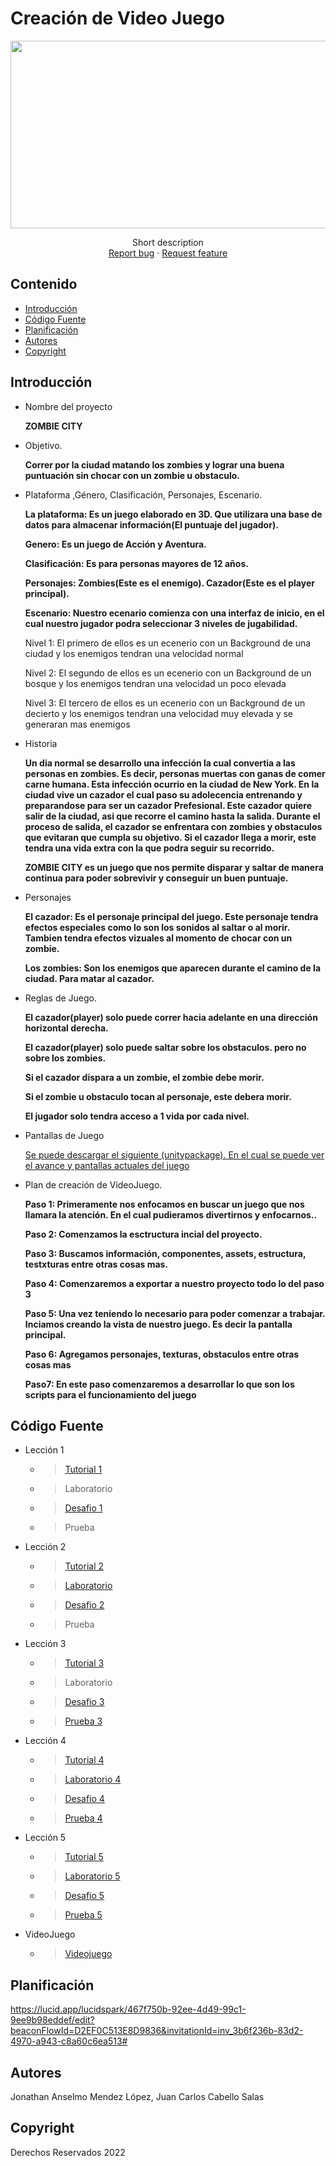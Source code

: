 # Creación de Video Juego
<p align="center">
    <img src="https://user-images.githubusercontent.com/8560750/195950148-0c0df38e-5f96-45ae-87c3-6922738c612d.jpg" alt="Logo" width=1200 height=300>

  <p align="center">
    Short description
    <br>
    <a href="https://reponame/issues/new?template=bug.md">Report bug</a>
    ·
    <a href="https://reponame/issues/new?template=feature.md&labels=feature">Request feature</a>
  </p>
</p>


## Contenido

- [Introducción](#introducción)
- [Código Fuente](#código-fuente)
- [Planificación](#planificación)
- [Autores](#autores)
- [Copyright](#copyright)


## Introducción

- Nombre del proyecto

    <b> ZOMBIE CITY </b>
- Objetivo.

    <b> Correr por la ciudad matando los zombies y lograr una buena puntuación sin chocar con un zombie u obstaculo. </b>
- Plataforma ,Género, Clasificación, Personajes, Escenario.

    <b> La plataforma: Es un juego elaborado en 3D. Que utilizara una base de datos para almacenar información(El puntuaje del jugador). </b>
    
    <b> Genero: Es un juego de Acción y Aventura.</b>
    
    <b> Clasificación: Es para personas mayores de 12 años.</b>
    
    <b> Personajes: Zombies(Este es el enemigo). Cazador(Este es el player principal). </b>
    
    <b> Escenario: Nuestro ecenario comienza con una interfaz de inicio, en el cual nuestro jugador podra seleccionar 3 niveles de jugabilidad.</b>
    
    <p> Nivel 1: El primero de ellos es un ecenerio con un Background de una ciudad y los enemigos tendran una velocidad normal</p>
    <p> Nivel 2: El segundo de ellos es un ecenerio con un Background de un bosque y los enemigos tendran una velocidad un poco elevada</p>
    <p> Nivel 3: El tercero de ellos es un ecenerio con un Background de un decierto y los enemigos tendran una velocidad muy elevada y se generaran mas enemigos</p>
- Historia

    <b>Un dia normal se desarrollo una infección la cual convertia a las personas en zombies. Es decir, personas muertas con ganas de comer carne humana. Esta infección ocurrio en la ciudad de New York. 
    En la ciudad vive un cazador el cual paso su adolecencia entrenando y preparandose para ser un cazador Prefesional. Este cazador quiere salir de la ciudad, asi que recorre el camino hasta la salida. Durante el proceso de salida, el cazador se enfrentara con zombies y obstaculos que evitaran que cumpla su objetivo. Si el cazador llega a morir, este tendra una vida extra con la que podra seguir su recorrido.
    
    ZOMBIE CITY es un juego que nos permite disparar y saltar de manera continua para poder sobrevivir y conseguir un buen puntuaje.</b>

- Personajes

    <b> El cazador: Es el personaje principal del juego. Este personaje tendra efectos especiales como lo son los sonidos al saltar o al morir. Tambien tendra efectos vizuales al momento de chocar con un zombie.</b>
    
    <b> Los zombies: Son los enemigos que aparecen durante el camino de la ciudad. Para matar al cazador.</b>

- Reglas de Juego.

    <b> El cazador(player) solo puede correr hacia adelante en una dirección horizontal derecha.</b>
    
    <b> El cazador(player) solo puede saltar sobre los obstaculos. pero no sobre los zombies.</b>
    
    <b> Si el cazador dispara a un zombie, el zombie debe morir.</b>
    
    <b> Si el zombie u obstaculo tocan al personaje, este debera morir.</b>
    
    <b> El jugador solo tendra acceso a 1 vida por cada nivel.</b>
    
- Pantallas de Juego

    <a href="https://github.com/john-055/ZombieCity"> Se puede descargar el siguiente (unitypackage). En el cual se puede ver el avance y pantallas actuales del juego </a>
    
- Plan de creación de VideoJuego.

    <b>Paso 1: Primeramente nos enfocamos en buscar un juego que nos llamara la atención. En el cual pudieramos divertirnos y enfocarnos..</b>
    
    <b>Paso 2: Comenzamos la esctructura incial del proyecto.</b>
    
    <b>Paso 3: Buscamos información, componentes, assets, estructura, testxturas entre otras cosas mas.</b>
    
    <b>Paso 4: Comenzaremos a exportar a nuestro proyecto todo lo del paso 3</b>
    
    <b>Paso 5: Una vez teniendo lo necesario para poder comenzar a trabajar. Inciamos creando la vista de nuestro juego. Es decir la pantalla principal.</b>
    
    <b>Paso 6: Agregamos personajes, texturas, obstaculos entre otras cosas mas</b>
    
    <b>Paso7: En este paso comenzaremos a desarrollar lo que son los scripts para el funcionamiento del juego</b>
 

## Código Fuente

* Lección 1
  * > <a href="https://github.com/john-055/Desarrollo-Videojuegos/tree/main/Lecci%C3%B3n1">Tutorial 1</a>
  * > Laboratorio
  * > <a href="https://github.com/john-055/Desarrollo-Videojuegos/tree/main/desafio%201/desafio%201">Desafio 1</a>
  * > Prueba
* Lección 2
  * > <a href="">Tutorial 2</a>
  * > <a href="">Laboratorio</a>
  * > <a href="">Desafio 2</a>
  * > Prueba
* Lección 3
  * > <a href="https://github.com/john-055/CreacionVideojuegos2/tree/main/Leccion3">Tutorial 3</a>
  * > Laboratorio
  * > <a href="https://github.com/john-055/CreacionVideojuegos2/tree/main/Desafio3">Desafio 3</a>
  * > <a href="https://github.com/john-055/CreacionVideojuegos2/blob/main/Examenes/Prueba_3.png">Prueba 3</a>
* Lección 4
  * > <a href="https://github.com/john-055/CreacionVideojuegos2/tree/main/Leccion4">Tutorial 4</a> 
  * > <a href="">Laboratorio 4</a> 
  * > <a href="https://github.com/john-055/CreacionVideojuegos2/tree/main/Desafio4">Desafio 4</a>
  * > <a href="https://github.com/john-055/CreacionVideojuegos2/blob/main/Examenes/Prueba_4.png">Prueba 4</a>
* Lección 5
  * > <a href="https://github.com/john-055/CreacionVideojuegos2/tree/main/Leccion5">Tutorial 5</a>
  * > <a href="https://github.com/john-055/CreacionVideojuegos2/tree/main/Lab%205">Laboratorio 5</a> 
  * > <a href="https://github.com/john-055/CreacionVideojuegos2/tree/main/Desafio5">Desafio 5</a>
  * > <a href="https://github.com/john-055/CreacionVideojuegos2/blob/main/Examenes/Prueba_5.png">Prueba 5</a>

* VideoJuego
  * > <a href="https://github.com/john-055/ZombieCity">Videojuego</a>

## Planificación

https://lucid.app/lucidspark/467f750b-92ee-4d49-99c1-9ee9b98eddef/edit?beaconFlowId=D2EF0C513E8D9836&invitationId=inv_3b6f236b-83d2-4970-a943-c8a60c6ea513#

## Autores
Jonathan Anselmo Mendez López, Juan Carlos Cabello Salas

## Copyright
Derechos Reservados 2022
